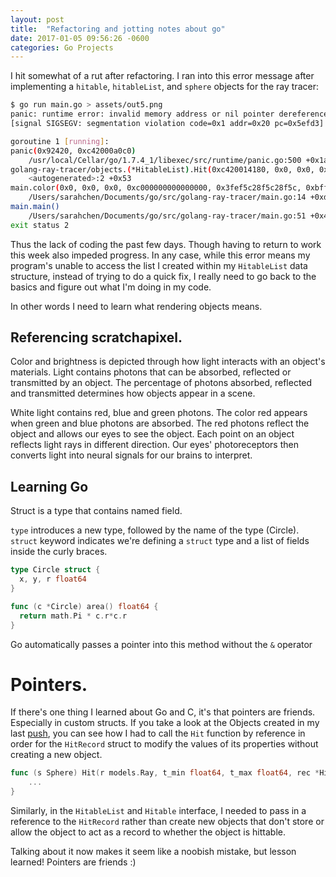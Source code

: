 ```yaml
---
layout: post
title:  "Refactoring and jotting notes about go"
date: 2017-01-05 09:56:26 -0600
categories: Go Projects
---
```


I hit somewhat of a rut after refactoring. I ran into this error message after implementing a `hitable`, `hitableList`, and `sphere` objects for the ray tracer:

```bash
$ go run main.go > assets/out5.png
panic: runtime error: invalid memory address or nil pointer dereference
[signal SIGSEGV: segmentation violation code=0x1 addr=0x20 pc=0x5efd3]

goroutine 1 [running]:
panic(0x92420, 0xc42000a0c0)
	/usr/local/Cellar/go/1.7.4_1/libexec/src/runtime/panic.go:500 +0x1a1
golang-ray-tracer/objects.(*HitableList).Hit(0xc420014180, 0x0, 0x0, 0x0, 0xc000000000000000, 0x3fef5c28f5c28f5c, 0xbff0000000000000, 0x0, 0x7fefffffffffffff, 0x0, ...)
	<autogenerated>:2 +0x53
main.color(0x0, 0x0, 0x0, 0xc000000000000000, 0x3fef5c28f5c28f5c, 0xbff0000000000000, 0xfa1c0, 0xc420014180, 0xc42000a2c0, 0x6, ...)
	/Users/sarahchen/Documents/go/src/golang-ray-tracer/main.go:14 +0xdb
main.main()
	/Users/sarahchen/Documents/go/src/golang-ray-tracer/main.go:51 +0x4c6
exit status 2
```

Thus the lack of coding the past few days. Though having to return to work this week also impeded progress. In any case, while this error means my program's unable to access the list I created within my `HitableList` data structure, instead of trying to do a quick fix, I really need to go back to the basics and figure out what I'm doing in my code.

In other words I need to learn what rendering objects means.

## Referencing scratchapixel.

Color and brightness is depicted through how light interacts with an object's materials. Light contains photons that can be absorbed, reflected or transmitted by an object. The percentage of photons absorbed, reflected and transmitted determines how objects appear in a scene.

White light contains red, blue and green photons. The color red appears when green and blue photons are absorbed. The red photons reflect the object and allows our eyes to see the object. Each point on an object reflects light rays in different direction. Our eyes' photoreceptors then converts light into neural signals for our brains to interpret.   

## Learning Go

Struct is a type that contains named field.

`type` introduces a new type, followed by the name of the type (Circle). `struct` keyword indicates we're defining a `struct` type and a list of fields inside the curly braces.

```go
type Circle struct {
  x, y, r float64
}

func (c *Circle) area() float64 {
  return math.Pi * c.r*c.r
}
```
Go automatically passes a pointer into this method without the `&` operator

# Pointers.

If there's one thing I learned about Go and C, it's that pointers are friends. Especially in custom structs. If you take a look at the Objects created in my last [push](https://github.com/schen22/golang-ray-tracer/tree/1aed656e8772ae35d032e6638ba254aa84c28719), you can see how I had to call the `Hit` function by reference in order for the `HitRecord` struct to modify the values of its properties without creating a new object.

```go
func (s Sphere) Hit(r models.Ray, t_min float64, t_max float64, rec *HitRecord) bool {
	...
}
```

Similarly, in the `HitableList` and `Hitable` interface, I needed to pass in a reference to the `HitRecord` rather than create new objects that don't store or allow the object to act as a record to whether the object is hittable.

Talking about it now makes it seem like a noobish mistake, but lesson learned! Pointers are friends :)
